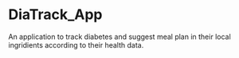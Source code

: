 # DiaTrack_App
An application to track diabetes and suggest meal plan in their local ingridients according to their health data.
